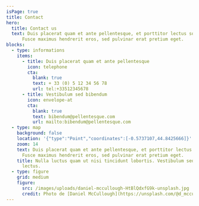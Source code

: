 ```yaml
---
isPage: true
title: Contact
hero:
  title: Contact us
  text: Duis placerat quam et ante pellentesque, et porttitor lectus sollicitudin.
      Fusce maximus hendrerit eros, sed pulvinar erat pretium eget.
blocks:
  - type: informations
    items:
      - title: Duis placerat quam et ante pellentesque
        icon: telephone
        cta:
          blank: true
          text: + 33 (0) 5 12 34 56 78
          url: tel:+33512345678
      - title: Vestibulum sed bibendum
        icon: envelope-at
        cta:
          blank: true
          text: bibendum@pellentesque.com
          url: mailto:bibendum@pellentesque.com
  - type: map
    background: false
    location: '{"type":"Point","coordinates":[-0.5737107,44.8425666]}'
    zoom: 14
    text: Duis placerat quam et ante pellentesque, et porttitor lectus sollicitudin.
      Fusce maximus hendrerit eros, sed pulvinar erat pretium eget.
    title: Nulla luctus quam ut nisi tincidunt lobortis. Vestibulum sed bibendum
      lectus.
  - type: figure
    grid: medium
    figure:
      src: /images/uploads/daniel-mccullough-HtBlQdxfG9k-unsplash.jpg
      credit: Photo de [Daniel McCullough](https://unsplash.com/@d_mccullough) sur [Unsplash](https://unsplash.com/)
---
```

